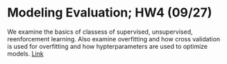 Modeling Evaluation; HW4 (09/27)
============================

We examine the basics of classess of supervised, unsupervised, reenforcement learning. Also examine overfitting and how cross validation is used for overfitting and how hypterparameters are used to optimize models.  [Link](../../sessions/session9)
